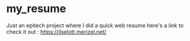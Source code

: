 # my_resume

Just an epitech project where I did a quick web resume
here's a link to check it out :
https://ilselott.merizel.net/

